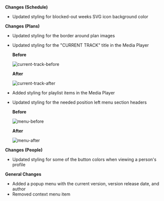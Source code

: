 **Changes (Schedule)**
- Updated styling for blocked-out weeks SVG icon background color

**Changes (Plans)**
- Updated styling for the border around plan images
- Updated styling for the "CURRENT TRACK" title in the Media Player

  **Before**

  ![current-track-before](https://github.com/jacobmrtn/pco-dark-mode-updates/assets/135056345/c766202e-f576-45c5-b3b5-0c850fd9d639)

  **After**

  ![current-track-after](https://github.com/jacobmrtn/pco-dark-mode-updates/assets/135056345/edbe8464-b5bb-4e43-8c09-3b3959cb8aaf)


  
- Added styling for playlist items in the Media Player
- Updated styling for the needed position left menu section headers

  **Before**
  
  ![menu-before](https://github.com/jacobmrtn/pco-dark-mode-updates/assets/135056345/2d53f7cf-3848-4ead-8576-fa53cb4c9592)


  **After**

  ![menu-after](https://github.com/jacobmrtn/pco-dark-mode-updates/assets/135056345/978171bd-c7be-439a-9f5e-2a9c4864f2b9)


 

**Changes (People)**
- Updated styling for some of the button colors when viewing a person's profile 

**General Changes**
- Added a popup menu with the current version, version release date, and author 
- Removed context menu item
